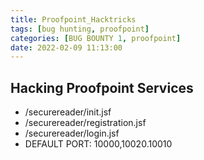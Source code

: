 ```yaml
---
title: Proofpoint_Hacktricks
tags: [bug hunting, proofpoint]
categories: [BUG BOUNTY 1, proofpoint]
date: 2022-02-09 11:13:00
---
```


## Hacking Proofpoint Services

+  /securereader/init.jsf
+  /securereader/registration.jsf
+  /securereader/login.jsf
+  DEFAULT PORT: 10000,10020.10010
